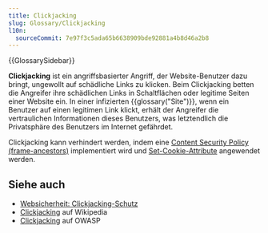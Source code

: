 ```yaml
---
title: Clickjacking
slug: Glossary/Clickjacking
l10n:
  sourceCommit: 7e97f3c5ada65b6638909bde92881a4b8d46a2b8
---
```


{{GlossarySidebar}}

**Clickjacking** ist ein angriffsbasierter Angriff, der Website-Benutzer dazu bringt, ungewollt auf schädliche Links zu klicken. Beim Clickjacking betten die Angreifer ihre schädlichen Links in Schaltflächen oder legitime Seiten einer Website ein. In einer infizierten {{glossary("Site")}}, wenn ein Benutzer auf einen legitimen Link klickt, erhält der Angreifer die vertraulichen Informationen dieses Benutzers, was letztendlich die Privatsphäre des Benutzers im Internet gefährdet.

Clickjacking kann verhindert werden, indem eine [Content Security Policy (frame-ancestors)](/de/docs/Web/HTTP/Headers/Content-Security-Policy/frame-ancestors) implementiert wird und [Set-Cookie-Attribute](/de/docs/Web/HTTP/Headers/Set-Cookie#attributes) angewendet werden.

## Siehe auch

- [Websicherheit: Clickjacking-Schutz](/de/docs/Web/Security/Practical_implementation_guides/Clickjacking)
- [Clickjacking](https://en.wikipedia.org/wiki/Clickjacking) auf Wikipedia
- [Clickjacking](https://owasp.org/www-community/attacks/Clickjacking) auf OWASP
